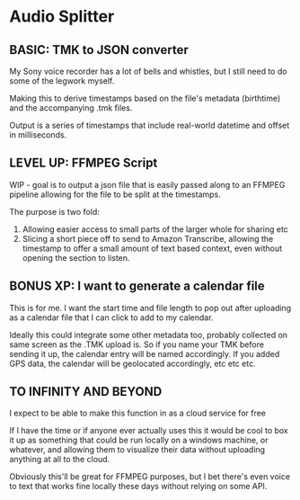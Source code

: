 # Audio Splitter

## BASIC: TMK to JSON converter

My Sony voice recorder has a lot of bells and whistles, but I still need to do some of the legwork myself. 

Making this to derive timestamps based on the file's metadata (birthtime) and the accompanying .tmk files.

Output is a series of timestamps that include real-world datetime and offset in milliseconds. 

## LEVEL UP: FFMPEG Script

WIP - goal is to output a json file that is easily passed along to an FFMPEG pipeline allowing for the file to be split at the timestamps. 

The purpose is two fold:

1. Allowing easier access to small parts of the larger whole for sharing etc
2. Slicing a short piece off to send to Amazon Transcribe, allowing the timestamp to offer a small amount of text based context, even without opening the section to listen. 

## BONUS XP: I want to generate a calendar file

This is for me. I want the start time and file length to pop out after uploading as a calendar file that I can click to add to my calendar. 

Ideally this could integrate some other metadata too, probably collected on same screen as the .TMK upload is. So if you name your TMK before sending it up, the calendar entry will be named accordingly. If you added GPS data, the calendar will be geolocated accordingly, etc etc etc. 

## TO INFINITY AND BEYOND

I expect to be able to make this function in as a cloud service for free 

If I have the time or if anyone ever actually uses this it would be cool to box it up as something that could be run locally on a windows machine, or whatever, and allowing them to visualize their data without uploading anything at all to the cloud. 

Obviously this'll be great for FFMPEG purposes, but I bet there's even voice to text that works fine locally these days without relying on some API.




